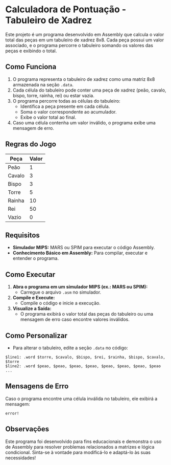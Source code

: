 # Calculadora de Pontuação - Tabuleiro de Xadrez

Este projeto é um programa desenvolvido em Assembly que calcula o valor total das peças em um tabuleiro de xadrez 8x8. Cada peça possui um valor associado, e o programa percorre o tabuleiro somando os valores das peças e exibindo o total.

## Como Funciona

1. O programa representa o tabuleiro de xadrez como uma matriz 8x8 armazenada na seção `.data`.
2. Cada célula do tabuleiro pode conter uma peça de xadrez (peão, cavalo, bispo, torre, rainha, rei) ou estar vazia.
3. O programa percorre todas as células do tabuleiro:
   - Identifica a peça presente em cada célula.
   - Soma o valor correspondente ao acumulador.
   - Exibe o valor total ao final.
4. Caso uma célula contenha um valor inválido, o programa exibe uma mensagem de erro.

## Regras do Jogo

| Peça   | Valor |
|--------|-------|
| Peão   | 1     |
| Cavalo | 3     |
| Bispo  | 3     |
| Torre  | 5     |
| Rainha | 10    |
| Rei    | 50    |
| Vazio  | 0     |

## Requisitos

- **Simulador MIPS:** MARS ou SPIM para executar o código Assembly.
- **Conhecimento Básico em Assembly:** Para compilar, executar e entender o programa.

## Como Executar

1. **Abra o programa em um simulador MIPS (ex.: MARS ou SPIM):**
   - Carregue o arquivo `.asm` no simulador.
2. **Compile e Execute:**
   - Compile o código e inicie a execução.
3. **Visualize a Saída:**
   - O programa exibirá o valor total das peças do tabuleiro ou uma mensagem de erro caso encontre valores inválidos.

## Como Personalizar

- Para alterar o tabuleiro, edite a seção `.data` no código:
```assembly
$line1: .word $torre, $cavalo, $bispo, $rei, $rainha, $bispo, $cavalo, $torre
$line2: .word $peao, $peao, $peao, $peao, $peao, $peao, $peao, $peao
...
```

## Mensagens de Erro

Caso o programa encontre uma célula inválida no tabuleiro, ele exibirá a mensagem:
```
error!
```

## Observações

Este programa foi desenvolvido para fins educacionais e demonstra o uso de Assembly para resolver problemas relacionados a matrizes e lógica condicional. Sinta-se à vontade para modificá-lo e adaptá-lo às suas necessidades!